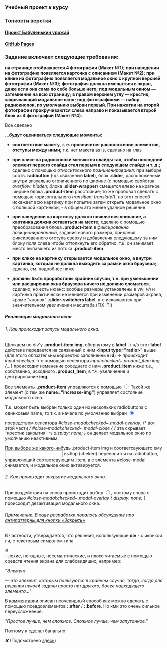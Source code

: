
### Учебный проект к курсу

### [Тонкости верстки](https://www.coursera.org/learn/tonkosti-verstki/home/welcome)

#### [Проект Бабуленькин урожай](https://www.coursera.org/learn/tonkosti-verstki/peer/BsI1I/babulien-kin-urozhai)

#### [GitHub Pages](https://paalso.github.io/grannys_crop/)


### Задание включает следующие требования:

**на странице отображается 4 фотографии (Макет №1);**
**при наведении на фотографию появляется карточка с описанием (Макет №2);**
**при клике на фотографию появляется модальное окно с крупной версией фотографии (Макет №3);**
**фотография должна вмещаться в экран, даже если она сама по себе больше него;**
**под модальным окном — затемнение на всю страницу;**
**в правом верхнем углу — крестик, закрывающий модальное окно;**
**под фотографиями — набор радиокнопок, по умолчанию выбран первый. При нажатии на второй фотографии прокручиваются слева направо и показывается второй блок из 4 фотографий (Макет №4).**

Все сделано

**...будут оцениваться следующие моменты:**
- **соответствие макету, т. е. проверяется расположение элементов, отступы между ними;**
т.к. нет макета as is, сделано на глаз

- **при клике на радиокнопки меняются слайды так, чтобы последний элемент первого слайда стал первым в следующем слайде и т. д.;**
сделано с помощью _относительного позиционирования_: при выборе соотв. **radibutton** (ч/з связанный **label**), блок **.slider**, расположенный внутри визуально огрниченного по ширине (с помощью свойства _overflow: hidden;_ блока **.slider-wrapper**) смещется влево на кратное ширине блока **.product-item** расстояние;
то же пробовал сделать с помощью горизонтального _transition: translate()_, но этот способ искажает всю картинку при попытке затем открыть модальное окно с большой картинкой, - в общем это менее удачное решение

- **при наведении на картинку должно появляться описание, а картинка должна оставаться на месте;**
сделано с помощью преобразования блока **.product-item** в _фиксированно позиционированный_, задания нового размера, придания фиксированного отступа сверху и добавления следующему за ним блоку поля слева чтобы оттолкнуть его обратно, т.к. он занимает место выпавшего из потока **.product-item**

- **при клике на картинку открывается модальное окно, а внутри картинка, которая не должна выходить за рамки окна браузера;**
сдлано, см. подробнее ниже 

- **должны быть проработаны крайние случаи, т.е. при уменьшении или расширении окна браузера ничего не должно сломаться.**
сделано; но есть нюанс: вообще размеры установлены в _vw_, _vh_ и картинка практически не меняется при изменении размеров экрана, кроме "кнопок" **.slider-switchers label**, к-е искажаются при значчительном увеличении масштаба (FIX IT!)


##### Реализация модального окна
###### 1. Как происходит запуск модального окна.

Щелкаем по div'у **.product-item img**, обернутому в **label** -> ч/з этот **label** действие передается на связанный с ним **<input type="radio>"** выше (для этого обязательны корректно заполненные **id**) -> происходит _input:checked_ -> с помощью селектора _input:checked+.product_item img {...}_ происходит изменение соседнего с ним **.product_item** ниже т.е., собственно, исходного **.product_item**, в т.ч. увеличение и центрирование **img**.

Все элементы **.product-item** управляются с помощью **<input type="radio" name="increase-img">**
Такой же элемент (с тем же **name="increase-img"**) управляет состояние модального окна.

Т.к. может быть выбран только один из нескольких radiobuttons с одинковым name, то т.к.
в начале по умолчанию выбран **<input id="close-modal" name="increase-img" type="radio" checked>**

посредством селектора
_#close-modal:checked~.modal-overlay_, /* вот этой части */
_#close-modal:checked~.modal-close_ { /* эта скрывает "крестик закрытия" */
    _display: none;
}_ 
он делает модальное окно по умолчанию неактивным.

При выборе же какого-нибудь .product-item img и соответсвующего ему <input>
выбор (cheked) переносится на radiobatton, управляющий соответсвующим .item, 
а с элемента #close-modal снимается, и модальное окно активируется.

###### 2. Как происходит закрытие модального окна.

При воздействии на **<label for="close-modal" class="modal-close"></label>**
снова происходит выбор **<input id="close-modal" name="increase-img" type="radio">,**
поэтому снова с помощью 
_#close-modal:checked~.modal-overlay
{
  display: none;
}_ 
происходит дезактивация модального окна.

###### [Примечание. В ходе разработки попалось обсуждение про антипаттерны для кнопки «Закрыть»](https://habr.com/ru/company/ruvds/blog/505758/)

В частности, утверждается, что решения, использующие **div** - с иконкой ли, с текстовым символом типа **<div class="close"> ✕ </div>** - лохие, негодные, несемантические, и плохо читаемые с помощью средств чтения экрана для слабовидящих, например:

_"Элемент <div> — это элемент, которым пользуются в крайнем случае, тогда, когда для решения некоей задачи просто нет другого, более подходящего элемента..."_

В [комментарии](https://habr.com/ru/company/ruvds/blog/505758/#comment_21720808)
описан неочевидный способ как можно сделать с помощью псевдоэлементов  **::after** / **::before**.
Но кмк это очень сильное переусложнение.

_"Простое лучше, чем сложное.
Сложное лучше, чем запутанное."_

Поэтому я сделал банально

_<label for="close-modal" class="modal-close">
    &#x2716;
</label>_
(Подсмотрено [здесь](https://stackoverflow.com/questions/5353461/unicode-character-for-x-cancel-close))
